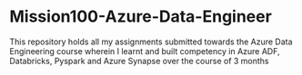 # Mission100-Azure-Data-Engineer
This repository holds all my assignments submitted towards the Azure Data Engineering course wherein I learnt and built competency in Azure ADF, Databricks, Pyspark and Azure Synapse over the course of 3 months
